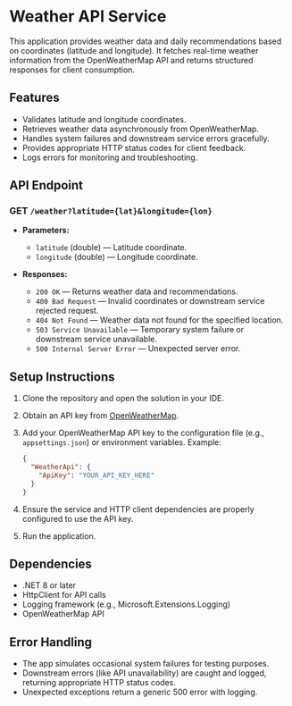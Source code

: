 # Weather API Service

This application provides weather data and daily recommendations based on coordinates (latitude and longitude). It fetches real-time weather information from the OpenWeatherMap API and returns structured responses for client consumption.

## Features

- Validates latitude and longitude coordinates.
- Retrieves weather data asynchronously from OpenWeatherMap.
- Handles system failures and downstream service errors gracefully.
- Provides appropriate HTTP status codes for client feedback.
- Logs errors for monitoring and troubleshooting.

## API Endpoint

### GET `/weather?latitude={lat}&longitude={lon}`

- **Parameters:**
  - `latitude` (double) — Latitude coordinate.
  - `longitude` (double) — Longitude coordinate.

- **Responses:**
  - `200 OK` — Returns weather data and recommendations.
  - `400 Bad Request` — Invalid coordinates or downstream service rejected request.
  - `404 Not Found` — Weather data not found for the specified location.
  - `503 Service Unavailable` — Temporary system failure or downstream service unavailable.
  - `500 Internal Server Error` — Unexpected server error.

## Setup Instructions

1. Clone the repository and open the solution in your IDE.

2. Obtain an API key from [OpenWeatherMap](https://openweathermap.org/api).

3. Add your OpenWeatherMap API key to the configuration file (e.g., `appsettings.json`) or environment variables. Example:

    ```json
    {
      "WeatherApi": {
        "ApiKey": "YOUR_API_KEY_HERE"
      }
    }
    ```

4. Ensure the service and HTTP client dependencies are properly configured to use the API key.

5. Run the application.

## Dependencies

- .NET 8 or later
- HttpClient for API calls
- Logging framework (e.g., Microsoft.Extensions.Logging)
- OpenWeatherMap API

## Error Handling

- The app simulates occasional system failures for testing purposes.
- Downstream errors (like API unavailability) are caught and logged, returning appropriate HTTP status codes.
- Unexpected exceptions return a generic 500 error with logging.
